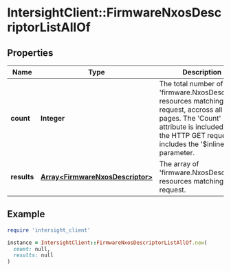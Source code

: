 # IntersightClient::FirmwareNxosDescriptorListAllOf

## Properties

| Name | Type | Description | Notes |
| ---- | ---- | ----------- | ----- |
| **count** | **Integer** | The total number of &#39;firmware.NxosDescriptor&#39; resources matching the request, accross all pages. The &#39;Count&#39; attribute is included when the HTTP GET request includes the &#39;$inlinecount&#39; parameter. | [optional] |
| **results** | [**Array&lt;FirmwareNxosDescriptor&gt;**](FirmwareNxosDescriptor.md) | The array of &#39;firmware.NxosDescriptor&#39; resources matching the request. | [optional] |

## Example

```ruby
require 'intersight_client'

instance = IntersightClient::FirmwareNxosDescriptorListAllOf.new(
  count: null,
  results: null
)
```

